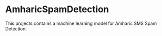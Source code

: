 # AmharicSpamDetection
This projects contains a machine learning model for Amharic SMS Spam Detection.
